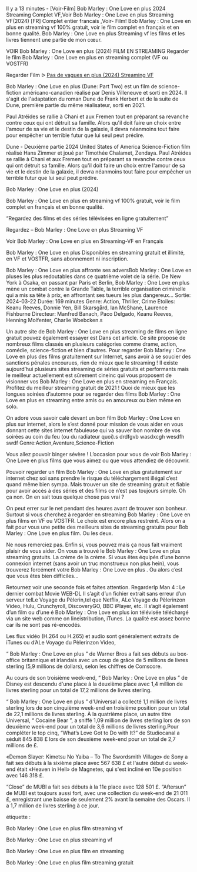 Il y a 13 minutes - [Voir-Film] Bob Marley : One Love en plus 2024 Streaming Complet VF,Voir Bob Marley : One Love en plus Streaming VF(2024) [FR] Complet entier francais ,Voir- Film! Bob Marley : One Love en plus en streaming vf 100% gratuit, voir le film complet en français et en bonne qualité. Bob Marley : One Love en plus Streaming vf les films et les livres tiennent une partie de mon cœur.

VOIR Bob Marley : One Love en plus (2024) FILM EN STREAMING Regarder le film Bob Marley : One Love en plus en streaming complet (VF ou VOSTFR)

Regarder Film ᐅ [Pas de vagues en plus (2024) Streaming VF](https://fr.4dxstream.com/fr/movie/802219)

Bob Marley : One Love en plus (Dune: Part Two) est un film de science-fiction américano-canadien réalisé par Denis Villeneuve et sorti en 2024. Il s'agit de l'adaptation du roman Dune de Frank Herbert et de la suite de Dune, première partie du même réalisateur, sorti en 2021.

Paul Atréides se rallie à Chani et aux Fremen tout en préparant sa revanche contre ceux qui ont détruit sa famille. Alors qu'il doit faire un choix entre l'amour de sa vie et le destin de la galaxie, il devra néanmoins tout faire pour empêcher un terrible futur que lui seul peut prédire.

Dune - Deuxième partie 2024 United States of America Science-Fiction film réalisé Hans Zimmer et joué par Timothée Chalamet, Zendaya. Paul Atréides se rallie à Chani et aux Fremen tout en préparant sa revanche contre ceux qui ont détruit sa famille. Alors qu'il doit faire un choix entre l'amour de sa vie et le destin de la galaxie, il devra néanmoins tout faire pour empêcher un terrible futur que lui seul peut prédire.

Bob Marley : One Love en plus (2024)

Bob Marley : One Love en plus en streaming vf 100% gratuit, voir le film complet en français et en bonne qualité.

“Regardez des films et des séries télévisées en ligne gratuitement”

Regardez – Bob Marley : One Love en plus Streaming VF

Voir Bob Marley : One Love en plus en Streaming-VF en Français

Bob Marley : One Love en plus Disponibles en streaming gratuit et illimité, en VF et VOSTFR, sans abonnement ni inscription.

Bob Marley : One Love en plus affronte ses adversBob Marley : One Love en pluses les plus redoutables dans ce quatrième volet de la série. De New York à Osaka, en passant par Paris et Berlin, Bob Marley : One Love en plus mène un combat contre la Grande Table, la terrible organisation criminelle qui a mis sa tête à prix, en affrontant ses tueurs les plus dangereux... Sortie: 2024-03-22 Durée: 169 minutes Genre: Action, Thriller, Crime Etoiles: Keanu Reeves, Donnie Yen, Bill Skarsgård, Ian McShane, Laurence Fishburne Directeur: Manfred Banach, Paco Delgado, Keanu Reeves, Henning Molfenter, Charlie Woebcken.s

Un autre site de Bob Marley : One Love en plus streaming de films en ligne gratuit pouvez également essayer est Dans cet article. Ce site propose de nombreux films classés en plusieurs catégories comme drame, action, comédie, science-fiction et bien d'autres. Pour regarder Bob Marley : One Love en plus des films gratuitement sur Internet, sans avoir à se soucier des sanctions pénales encourues, rien de mieux que le streaming ! Il existe aujourd’hui plusieurs sites streaming de séries gratuits et performants mais le meilleur actuellement est sûrement cineinc qui vous proposent de visionner vos Bob Marley : One Love en plus en streaming en Français. Profitez du meilleur streaming gratuit de 2021 ! Quoi de mieux que les longues soirées d’automne pour se regarder des films Bob Marley : One Love en plus en streaming entre amis ou en amoureux ou bien même en solo.

On adore vous savoir calé devant un bon film Bob Marley : One Love en plus sur internet, alors le s’est donné pour mission de vous aider en vous donnant cette sites internet fabuleuse qui va sauver bon nombre de vos soirées au coin du feu (ou du radiateur quoi).s drdfgvb wasdxcgh wesdfh swdf Genre:Action,Aventure,Science-Fiction

Vous allez pouvoir binger sévère ! L’occasion pour vous de voir Bob Marley : One Love en plus films que vous aimez ou que vous attendiez de découvrir.

Pouvoir regarder un film Bob Marley : One Love en plus gratuitement sur internet chez soi sans prendre le risque du téléchargement illégal c’est quand même bien sympa. Mais trouver un site de streaming gratuit et fiable pour avoir accès à des séries et des films ce n’est pas toujours simple. Oh ça non. On en sait tous quelque chose pas vrai ?

On peut errer sur le net pendant des heures avant de trouver son bonheur. Surtout si vous cherchez à regarder en streaming Bob Marley : One Love en plus films en VF ou VOSTFR. Le choix est encore plus restreint. Alors on a fait pour vous une petite des meilleurs sites de streaming gratuits pour Bob Marley : One Love en plus film. Ou les deux.

Ne nous remerciez pas. Enfin si, vous pouvez mais ça nous fait vraiment plaisir de vous aider. On vous a trouvé le Bob Marley : One Love en plus streaming gratuits. La crème de la crème. Si vous êtes équipés d’une bonne connexion internet (sans avoir un truc monstrueux non plus hein), vous trouverez forcément votre Bob Marley : One Love en plus . Ou alors c’est que vous êtes bien difficiles…

Retournez voir une seconde fois et faites attention. RegarderIp Man 4 : Le dernier combat Movie WEB-DL Il s’agit d’un fichier extrait sans erreur d’un serveur telLe Voyage du Pèlerin,tel que Netflix, ALe Voyage du Pèlerinzon Video, Hulu, Crunchyroll, DiscoveryGO, BBC iPlayer, etc. Il s’agit également d’un film ou d’une é Bob Marley : One Love en plus ion télévisée téléchargé via un site web comme on lineistribution, iTunes. La qualité est assez bonne car ils ne sont pas ré-encodés.

Les flux vidéo (H.264 ou H.265) et audio sont généralement extraits de iTunes ou d’ALe Voyage du Pèlerinzon Video,

“ Bob Marley : One Love en plus ” de Warner Bros a fait ses débuts au box-office britannique et irlandais avec un coup de grâce de 5 millions de livres sterling (5,9 millions de dollars), selon les chiffres de Comscore.

Au cours de son troisième week-end, “ Bob Marley : One Love en plus ” de Disney est descendu d'une place à la deuxième place avec 1,4 million de livres sterling pour un total de 17,2 millions de livres sterling.

“ Bob Marley : One Love en plus ” d'Universal a collecté 1,1 million de livres sterling lors de son cinquième week-end en troisième position pour un total de 22,1 millions de livres sterling. À la quatrième place, un autre titre Universal, “ Cocaine Bear ”, a sniffé 1,09 million de livres sterling lors de son deuxième week-end pour un total de 3,6 millions de livres sterling.Pour compléter le top cinq, “What’s Love Got to Do with It?” de Studiocanal a séduit 845 838 £ lors de son deuxième week-end pour un total de 2,7 millions de £.

«Demon Slayer: Kimetsu No Yaiba – To The Swordsmith Village» de Sony a fait ses débuts à la sixième place avec 567 638 £ et l'autre début du week-end était «Heaven in Hell» de Magnetes, qui s'est incliné en 10e position avec 146 318 £.

“Close” de MUBI a fait ses débuts à la 11e place avec 128 501 £. “Aftersun” de MUBI est toujours aussi fort, avec une collection du week-end de 21 011 £, enregistrant une baisse de seulement 2% avant la semaine des Oscars. Il a 1,7 million de livres sterling à ce jour.

étiquette :

Bob Marley : One Love en plus film streaming vf

Bob Marley : One Love en plus streaming vf

Bob Marley : One Love en plus film en streaming

Bob Marley : One Love en plus film streaming gratuit
